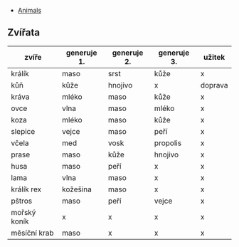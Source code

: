 
- [Animals](#animals)

## Zvířata

| zvíře        | generuje 1.  | generuje 2. | generuje 3.  | užitek  |
| ------------ | ------------ | ----------- | ------------ | ------- |
| králík       | maso         | srst        | kůže         | x       |
| kůň          | kůže         | hnojivo     | x            | doprava |
| kráva        | mléko        | maso        | kůže         | x       |
| ovce         | vlna         | maso        | mléko        | x       |
| koza         | mléko        | maso        | kůže         | x       |
| slepice      | vejce        | maso        | peří         | x       |
| včela        | med          | vosk        | propolis     | x       |
| prase        | maso         | kůže        | hnojivo      | x       |
| husa         | maso         | peří        | x            | x       |
| lama         | vlna         | maso        | x            | x       |
| králík rex   | kožešina     | maso        | x            | x       |
| pštros       | maso         | peří        | vejce        | x       |
| mořský koník | x            | x           | x            | x       |
| měsíční krab | maso         | x           | x            | x       |

